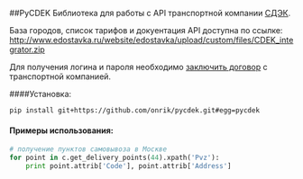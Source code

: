 ##PyCDEK
Библиотека для работы с API транспортной компании [СДЭК](http://cdek.ru/).

База городов, список тарифов и докуентация API доступна по ссылке: http://www.edostavka.ru/website/edostavka/upload/custom/files/CDEK_integrator.zip

Для получения логина и пароля необходимо [заключить договор](http://www.edostavka.ru/reglament.html) с транспортной компанией.

####Установка:

    pip install git+https://github.com/onrik/pycdek.git#egg=pycdek


#### Примеры использования:

```python
# получение пунктов самовывоза в Москве
for point in c.get_delivery_points(44).xpath('Pvz'):
    print point.attrib['Code'], point.attrib['Address']
```
